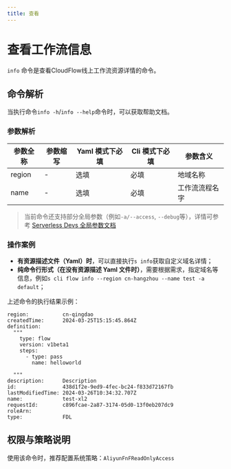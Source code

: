 ```yaml
---
title: 查看
---
```

# 查看工作流信息

`info` 命令是查看CloudFlow线上工作流资源详情的命令。

## 命令解析

当执行命令`info -h`/`info --help`命令时，可以获取帮助文档。

### 参数解析

| 参数全称 | 参数缩写 | Yaml 模式下必填 | Cli 模式下必填 | 参数含义       |
| -------- | -------- | --------------- | -------------- | -------------- |
| region   | -        | 选填            | 必填           | 地域名称       |
| name     | -        | 选填            | 必填           | 工作流流程名字 |

> 当前命令还支持部分全局参数（例如`-a/--access`, `--debug`等），详情可参考 [Serverless Devs 全局参数文档](../../builtin/index.md)

### 操作案例

- **有资源描述文件（Yaml）时**，可以直接执行`s info`获取自定义域名详情；
- **纯命令行形式（在没有资源描述 Yaml 文件时）**，需要根据需求，指定域名等信息，例如`s cli flow info --region cn-hangzhou --name test -a  default`；

上述命令的执行结果示例：

```text
region:           cn-qingdao
createdTime:      2024-03-25T15:15:45.864Z
definition: 
  """
    type: flow
    version: v1beta1
    steps:
      - type: pass
        name: helloworld
    
  """
description:      Description
id:               438d1f2e-9ed9-4fec-bc24-f833d72167fb
lastModifiedTime: 2024-03-26T10:34:32.707Z
name:             test-xl2
requestId:        c896fcae-2a87-3174-05d0-13f0eb207dc9
roleArn:          
type:             FDL
```

## 权限与策略说明

使用该命令时，推荐配置系统策略：`AliyunFnFReadOnlyAccess`
